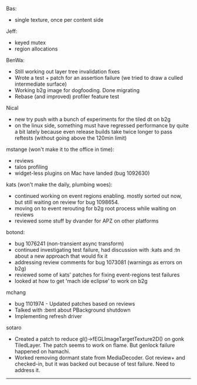 Bas:
* single texture, once per content side

Jeff:
* keyed mutex
* region allocations

BenWa:
* Still working out layer tree invalidation fixes
* Wrote a test + patch for an assertion failure (we tried to draw a culled intermediate surface)
* Working b2g image for dogfooding. Done migrating
* Rebase (and improved) profiler feature test

Nical
* new try push with a bunch of experiments for the tiled dt on b2g
* on the linux side, something must have regressed performance by quite a bit lately because even release builds take twice longer to pass reftests (without going above the 120min limit)

mstange (won't make it to the office in time):
* reviews
* talos profiling
* widget-less plugins on Mac have landed (bug 1092630)

kats (won't make the daily, plumbing woes):
* continued working on event regions enabling. mostly sorted out now, but still waiting on review for bug 1098654.
* moving on to event rerouting for b2g root process while waiting on reviews
* reviewed some stuff by dvander for APZ on other platforms

botond:
* bug 1076241 (non-transient async transform)
* continued investigating test failure, had discussion with :kats and :tn about a new approach that would fix it
* addressing review comments for bug 1073081 (warnings as errors on b2g)
* reviewed some of kats' patches for fixing event-regions test failures
* looked at how to get 'mach ide eclipse' to work on b2g

mchang
* bug 1101974 - Updated patches based on reviews
* Talked with :bent about PBackground shutdown
* Implementing refresh driver

sotaro
* Created a patch to reduce gl()->fEGLImageTargetTexture2D()  on gonk TiledLayer. The patch seems to work on flame. But genlock failure happened on hamachi.
* Worked removing dormant state from MediaDecoder. Got review+ and checked-in, but it was backed out because of test failure. Need to address it.

________________


